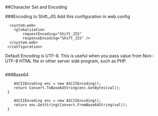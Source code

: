 
##Character Set and Encoding

###Encoding to Shift_JIS
Add this configuration in web.config
```aspx-cs
  <system.web>
    <globalization
        requestEncoding="Shift_JIS"
        responseEncoding="Shift_JIS" />
  </system.web>
 </configuration>
 ```
Default Encoding is UTF-8. This is useful when you pass value
from Non-UTF-8 HTML file or other server side program, such as PHP.
```aspx-cs
 ```
###Base64

```aspx-cs
 	ASCIIEncoding enc = new ASCIIEncoding();
 	return Convert.ToBase64String(enc.GetBytes(val));
 }
 ```
```aspx-cs
 	ASCIIEncoding enc = new ASCIIEncoding();
 	return enc.GetString(Convert.FromBase64String(val));
 }
 ```



